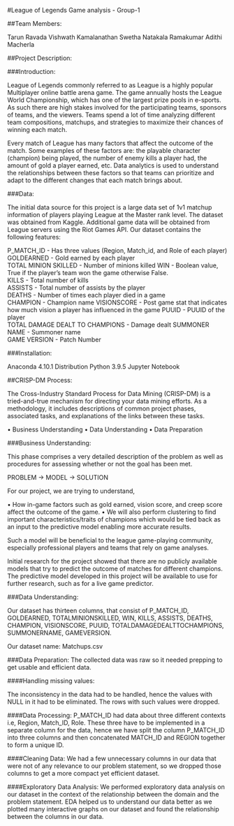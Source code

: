 #League of Legends Game analysis - Group-1

##Team Members:

Tarun Ravada
Vishwath Kamalanathan
Swetha Natakala Ramakumar
Adithi Macherla

##Project Description:

###Introduction:

League of Legends commonly referred to as League is a highly popular Multiplayer online battle arena game. The game annually hosts the League World Championship, which has one of the largest prize pools in e-sports. As such there are high stakes involved for the participating teams, sponsors of teams, and the viewers. Teams spend a lot of time analyzing different team compositions, matchups, and strategies to maximize their chances of winning each match.

Every match of League has many factors that affect the outcome of the match. Some examples of these factors are: the playable character (champion) being played, the number of enemy kills a player had, the amount of gold a player earned, etc. Data analytics is used to understand the relationships between these factors so that teams can prioritize and adapt to the different changes that each match brings about.

###Data:

The initial data source for this project is a large data set of 1v1 matchup information of players playing League at the Master rank level. The dataset was obtained from Kaggle. Additional game data will be obtained from League servers using the Riot Games API. Our dataset contains the following features:

P_MATCH_ID - Has three values (Region, Match_id, and Role of each player)
GOLDEARNED - Gold earned by each player            
TOTAL MINION SKILLED - Number of minions killed
WIN - Boolean value, True if the player’s team won the game otherwise False.                     
KILLS - Total number of kills                    
ASSISTS - Total number of assists by the player                   
DEATHS - Number of times each player died in a game                      
CHAMPION - Champion name
VISIONSCORE - Post game stat that indicates how much vision a player has influenced in the game
PUUID - PUUID of the player                    
TOTAL DAMAGE DEALT TO CHAMPIONS - Damage dealt
SUMMONER NAME - Summoner name       
GAME VERSION - Patch Number

###Installation:

Anaconda 4.10.1 Distribution
Python 3.9.5
Jupyter Notebook 

##CRISP-DM Process:

The Cross-Industry Standard Process for Data Mining (CRISP-DM) is a tried-and-true mechanism for directing your data mining efforts. As a methodology, it includes descriptions of common project phases, associated tasks, and explanations of the links between these tasks.


•	Business Understanding
•	Data Understanding
•	Data Preparation

###Business Understanding:

This phase comprises a very detailed description of the problem as well as procedures for assessing whether or not the goal has been met.

PROBLEM → MODEL → SOLUTION

For our project, we are trying to understand,


•	How in-game factors such as gold earned, vision score, and creep score affect the outcome of the game. 
•	We will also perform clustering to find important characteristics/traits of champions which would be tied back as an input to the predictive model enabling more accurate results.

Such a model will be beneficial to the league game-playing community, especially professional players and teams that rely on game analyses.

Initial research for the project showed that there are no publicly available models that try to predict the outcome of matches for different champions. The predictive model developed in this project will be available to use for further research, such as for a live game predictor.

###Data Understanding:

Our dataset has thirteen columns, that consist of P_MATCH_ID, GOLDEARNED, TOTALMINIONSKILLED, WIN, KILLS, ASSISTS, DEATHS, CHAMPION, VISIONSCORE, PUUID, TOTALDAMAGEDEALTTOCHAMPIONS, SUMMONERNAME, GAMEVERSION. 

Our dataset name: Matchups.csv

###Data Preparation:
The collected data was raw so it needed prepping to get usable and efficient data.

####Handling missing values:

The inconsistency in the data had to be handled, hence the values with NULL in it had to be eliminated. The rows with such values were dropped.

####Data Processing:
P_MATCH_ID had data about three different contexts i.e, Region, Match_ID, Role. These three have to be implemented in a separate column for the data, hence we have split the column P_MATCH_ID into three columns and then concatenated MATCH_ID and REGION together to form a unique ID.

####Cleaning Data:
We had a few unnecessary columns in our data that were not of any relevance to our problem statement, so we dropped those columns to get a more compact yet efficient dataset.

####Exploratory Data Analysis:
We performed exploratory data analysis on our dataset in the context of the relationship between the domain and the problem statement. EDA helped us to understand our data better as we plotted many interactive graphs on our dataset and found the relationship between the columns in our data.

